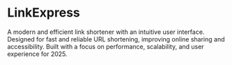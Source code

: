 # LinkExpress
A modern and efficient link shortener with an intuitive user interface. Designed for fast and reliable URL shortening, improving online sharing and accessibility. Built with a focus on performance, scalability, and user experience for 2025.
